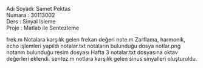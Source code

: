 ﻿Adı Soyadı: Samet Pektas</br>
Numara : 30113002</br>
Ders : Sinyal Isleme</br>
Proje : Matlab ile Sentezleme</br>

frek.m  Notalara karşılık gelen frekan değeri
note.m  Zarflama, harmonik, echo işlemleri yapıldı
notalar.txt notaların bulunduğu dosya
notlar.png notanın bulunduğu resim dosyası
Hafta 3
notalar.txt dosyasına oktav değerleri eklendi.
sentez.m notlara karşılık gelen sinus sinyalleri oluşturuldu.